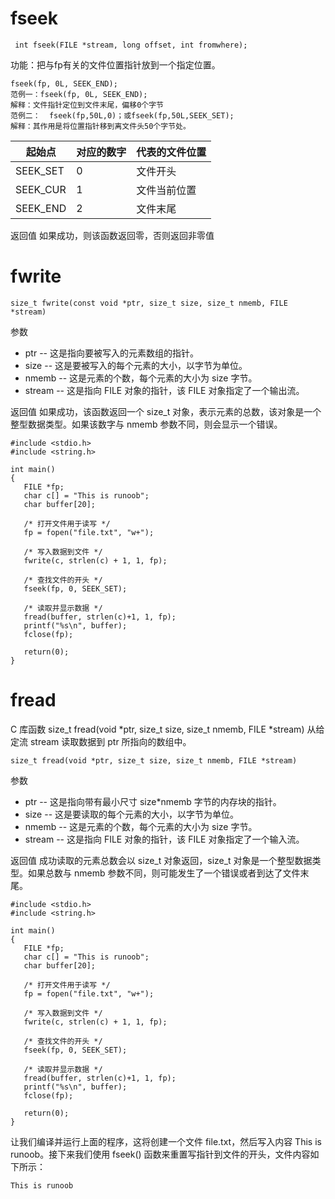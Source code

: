 # fseek
```
 int fseek(FILE *stream, long offset, int fromwhere);
```
功能：把与fp有关的文件位置指针放到一个指定位置。
```
fseek(fp, 0L, SEEK_END);
范例一：fseek(fp, 0L, SEEK_END);
解释：文件指针定位到文件末尾，偏移0个字节
范例二：  fseek(fp,50L,0)；或fseek(fp,50L,SEEK_SET);
解释：其作用是将位置指针移到离文件头50个字节处。
```

起始点  | 对应的数字 | 代表的文件位置
---|--|---
SEEK_SET| 0 | 文件开头
SEEK_CUR | 1| 文件当前位置
SEEK_END | 2| 文件末尾
返回值
如果成功，则该函数返回零，否则返回非零值
# fwrite

```
size_t fwrite(const void *ptr, size_t size, size_t nmemb, FILE *stream)
```
参数
- ptr -- 这是指向要被写入的元素数组的指针。
- size -- 这是要被写入的每个元素的大小，以字节为单位。
- nmemb -- 这是元素的个数，每个元素的大小为 size 字节。
- stream -- 这是指向 FILE 对象的指针，该 FILE 对象指定了一个输出流。

返回值
如果成功，该函数返回一个 size_t 对象，表示元素的总数，该对象是一个整型数据类型。如果该数字与 nmemb 参数不同，则会显示一个错误。

```
#include <stdio.h>
#include <string.h>
 
int main()
{
   FILE *fp;
   char c[] = "This is runoob";
   char buffer[20];
 
   /* 打开文件用于读写 */
   fp = fopen("file.txt", "w+");
 
   /* 写入数据到文件 */
   fwrite(c, strlen(c) + 1, 1, fp);
 
   /* 查找文件的开头 */
   fseek(fp, 0, SEEK_SET);
 
   /* 读取并显示数据 */
   fread(buffer, strlen(c)+1, 1, fp);
   printf("%s\n", buffer);
   fclose(fp);
   
   return(0);
}
```

# fread
C 库函数 size_t fread(void *ptr, size_t size, size_t nmemb, FILE *stream) 从给定流 stream 读取数据到 ptr 所指向的数组中。

```
size_t fread(void *ptr, size_t size, size_t nmemb, FILE *stream)
```
参数
- ptr -- 这是指向带有最小尺寸 size*nmemb 字节的内存块的指针。
- size -- 这是要读取的每个元素的大小，以字节为单位。
- nmemb -- 这是元素的个数，每个元素的大小为 size 字节。
- stream -- 这是指向 FILE 对象的指针，该 FILE 对象指定了一个输入流。

返回值
成功读取的元素总数会以 size_t 对象返回，size_t 对象是一个整型数据类型。如果总数与 nmemb 参数不同，则可能发生了一个错误或者到达了文件末尾。

```
#include <stdio.h>
#include <string.h>
 
int main()
{
   FILE *fp;
   char c[] = "This is runoob";
   char buffer[20];
 
   /* 打开文件用于读写 */
   fp = fopen("file.txt", "w+");
 
   /* 写入数据到文件 */
   fwrite(c, strlen(c) + 1, 1, fp);
 
   /* 查找文件的开头 */
   fseek(fp, 0, SEEK_SET);
 
   /* 读取并显示数据 */
   fread(buffer, strlen(c)+1, 1, fp);
   printf("%s\n", buffer);
   fclose(fp);
   
   return(0);
}
```
让我们编译并运行上面的程序，这将创建一个文件 file.txt，然后写入内容 This is runoob。接下来我们使用 fseek() 函数来重置写指针到文件的开头，文件内容如下所示：

```
This is runoob
```
